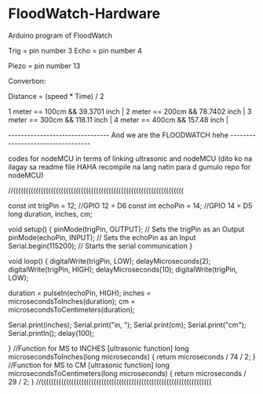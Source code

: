 # FloodWatch-Hardware
Arduino program of FloodWatch


Trig = pin number 3
Echo = pin number 4

Piezo = pin number 13

Convertion:

Distance = (speed * Time) / 2

1 meter == 100cm && 39.3701 inch |
2 meter == 200cm && 78.7402 inch |
3 meter == 300cm && 118.11 inch |
4 meter == 400cm && 157.48 inch |


-------------------------------- And we are the FLOODWATCH hehe ----------------------------------

codes for nodeMCU in terms of linking ultrasonic and nodeMCU (dito ko na ilagay sa readme file HAHA recompile na lang natin para d gumulo repo for nodeMCU)

//((((((((((((((((((((((((((((((((((((((((((((((((((((((((((((((((((((

const int trigPin = 12; //GPIO 12 = D6
const int echoPin = 14; //GPIO 14 = D5
long duration, inches, cm;


void setup() {
  pinMode(trigPin, OUTPUT); // Sets the trigPin as an Output
  pinMode(echoPin, INPUT); // Sets the echoPin as an Input
  Serial.begin(115200); // Starts the serial communication
}

void loop() {
  digitalWrite(trigPin, LOW);
  delayMicroseconds(2);
  digitalWrite(trigPin, HIGH);
  delayMicroseconds(10);
  digitalWrite(trigPin, LOW);


  duration = pulseIn(echoPin, HIGH);
  inches = microsecondsToInches(duration);
  cm = microsecondsToCentimeters(duration);

   Serial.print(inches);
  Serial.print("in, ");
  Serial.print(cm);
  Serial.print("cm");
  Serial.println();
  delay(100);
  
}
//Function for MS to INCHES [ultrasonic function]
long microsecondsToInches(long microseconds) {
  return microseconds / 74 / 2;
}
//Function for MS to CM [ultrasonic function]
long microsecondsToCentimeters(long microseconds) {
  return microseconds / 29 / 2;
}
//((((((((((((((((((((((((((((((((((((((((((((((((((((((((((((((((((((


